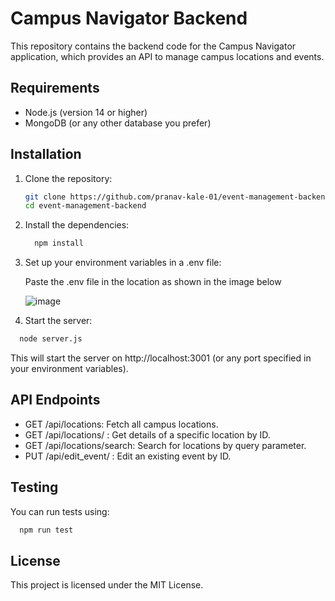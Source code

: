 # Campus Navigator Backend

This repository contains the backend code for the Campus Navigator application, which provides an API to manage campus locations and events.

## Requirements

- Node.js (version 14 or higher)
- MongoDB (or any other database you prefer)

## Installation

1. Clone the repository:

   ```bash
   git clone https://github.com/pranav-kale-01/event-management-backend
   cd event-management-backend
   ```

2. Install the dependencies:
  
    ```bash
      npm install
    ```

2. Set up your environment variables in a .env file:
    
    Paste the .env file in the location as shown in the image below 
    
    ![image](https://github.com/user-attachments/assets/cb0dd432-717b-417d-9cf6-2c848eb337be)
    
3. Start the server:

  ```bash
    node server.js
  ```

This will start the server on http://localhost:3001 (or any port specified in your environment variables).

## API Endpoints

* GET /api/locations: Fetch all campus locations.
* GET /api/locations/ : Get details of a specific location by ID.
* GET /api/locations/search: Search for locations by query parameter.
* PUT /api/edit_event/ : Edit an existing event by ID.

## Testing

You can run tests using:

```bash
  npm run test
```

## License

This project is licensed under the MIT License.
